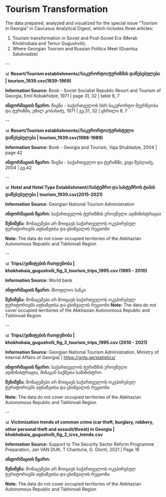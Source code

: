 # Tourism Transformation



The data prepared, analyzed and visualized for the special issue "Tourism in Georgia" in Caucasus Analytical Digest, which includes three articles:

1. Tourism transformation in Soviet and Post-Soviet Era (Merab Khokhobaia and Temur Gugushvili);
2. Where Georgian Tourism  and Russian Politics Meet (Gvantsa Salukvadze)





--

📊  **Resort/Tourism establishments//საკურორტო/ტურიზმის დაწესებულება | tourism_1939.csv(1939-1969)**

**Information Source:** Book - Soviet Socialist Republic Resort and Tourism of Georgia, Emil Kobakhidze, 1971 | page 31, 32 | table 6, 7

**ინფორმაციის წყარო:** წიგნი - საქართველოს სსრ საკურორტო მეურნეობა და ტურიზმი, ემილ კობახიძე, 1971 | გვ.31, 32 | ცხრილი 6, 7

 

--

📊 **Resort/Tourism establishments//საკურორტო/ტურისტული დაწესებულება | tourism_1939.csv(1988-1989)** 

**Information Source:** Book - Georgia and Tourism, Vaja Shubladze, 2004 | page 42

**ინფორმაციის წყარო:** წიგნი - საქართველო და ტურიზმი, ვაჟა შუბლაძე, 2004 | გვ.42


--

📊 **Hotel and Hotel Type Establishment//სასტუმრო და სასტუმროს ტიპის დაწესებულება | tourism_1939.csv(2015-2021)** 

**Information Source:** Georgian National Tourism Administration

**ინფორმაციის წყარო:** საქართველოს ტურიზმის ეროვნული ადმინისტრაცია

**შენიშვნა:** მონაცემები არ მოიცავს საქართველოს ოკუპირებულ ტერიტორიებს აფხაზეთსა და ცხინვალის რეგიონი

**Note:** The data do not cover occupied territories of the Abkhazian Autonomous Republic and Tskhinvali Region

--

📊 **Trips//ვიზიტების რაოდენობა | khokhobaia_gugushvili_fig_3_tourism_trips_1995.csv (1995 - 2010)**

**Information Source:** World bank 

**ინფორმაციის წყარო:** მსოფლიო ბანკი

**შენიშვნა:** მონაცემები არ მოიცავს საქართველოს ოკუპირებულ ტერიტორიებს აფხაზეთსა და ცხინვალის რეგიონი
**Note:** The data do not cover occupied territories of the Abkhazian Autonomous Republic and Tskhinvali Region


--

📊 **Trips//ვიზიტების რაოდენობა | khokhobaia_gugushvili_fig_3_tourism_trips_1995.csv (2010 - 2021)** 

**Information Source:**  Georgian National Tourism Administration, Ministry of Internal Affairs of Georgia| | https://gnta.ge/statistics/

**ინფორმაციის წყარო:** საქართველოს ტურიზმის ეროვნული ადმინისტრაცია, შინაგან საქმეთა სამინისტრო

**შენიშვნა:** მონაცემები არ მოიცავს საქართველოს ოკუპირებულ ტერიტორიებს აფხაზეთსა და ცხინვალის რეგიონი

**Note:** The data do not cover occupied territories of the Abkhazian Autonomous Republic and Tskhinvali Region

--

📊 **Victimization trends of common crime (car theft, burglary, robbery, other personal theft and assault/threat) in Georgia | khokhobaia_gugushvili_fig_2_icvs_trends.csv**

**Information Source:** Support to The Security Sector Reform Programme Preparation, Jan VAN DIJK, T Chanturia, G. Glonti, 2021 | Page 19

**ინფორმაციის წყარო:**

**შენიშვნა:** მონაცემები არ მოიცავს საქართველოს ოკუპირებულ ტერიტორიებს აფხაზეთსა და ცხინვალის რეგიონი

**Note:** The data do not cover occupied territories of the Abkhazian Autonomous Republic and Tskhinvali Region


